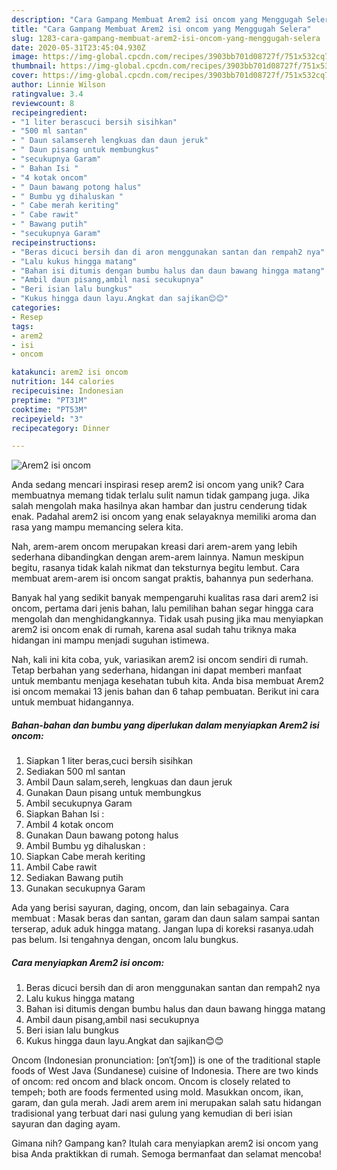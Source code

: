 ```yaml
---
description: "Cara Gampang Membuat Arem2 isi oncom yang Menggugah Selera"
title: "Cara Gampang Membuat Arem2 isi oncom yang Menggugah Selera"
slug: 1283-cara-gampang-membuat-arem2-isi-oncom-yang-menggugah-selera
date: 2020-05-31T23:45:04.930Z
image: https://img-global.cpcdn.com/recipes/3903bb701d08727f/751x532cq70/arem2-isi-oncom-foto-resep-utama.jpg
thumbnail: https://img-global.cpcdn.com/recipes/3903bb701d08727f/751x532cq70/arem2-isi-oncom-foto-resep-utama.jpg
cover: https://img-global.cpcdn.com/recipes/3903bb701d08727f/751x532cq70/arem2-isi-oncom-foto-resep-utama.jpg
author: Linnie Wilson
ratingvalue: 3.4
reviewcount: 8
recipeingredient:
- "1 liter berascuci bersih sisihkan"
- "500 ml santan"
- " Daun salamsereh lengkuas dan daun jeruk"
- " Daun pisang untuk membungkus"
- "secukupnya Garam"
- " Bahan Isi "
- "4 kotak oncom"
- " Daun bawang potong halus"
- " Bumbu yg dihaluskan "
- " Cabe merah keriting"
- " Cabe rawit"
- " Bawang putih"
- "secukupnya Garam"
recipeinstructions:
- "Beras dicuci bersih dan di aron menggunakan santan dan rempah2 nya"
- "Lalu kukus hingga matang"
- "Bahan isi ditumis dengan bumbu halus dan daun bawang hingga matang"
- "Ambil daun pisang,ambil nasi secukupnya"
- "Beri isian lalu bungkus"
- "Kukus hingga daun layu.Angkat dan sajikan😊😊"
categories:
- Resep
tags:
- arem2
- isi
- oncom

katakunci: arem2 isi oncom 
nutrition: 144 calories
recipecuisine: Indonesian
preptime: "PT31M"
cooktime: "PT53M"
recipeyield: "3"
recipecategory: Dinner

---
```



![Arem2 isi oncom](https://img-global.cpcdn.com/recipes/3903bb701d08727f/751x532cq70/arem2-isi-oncom-foto-resep-utama.jpg)

Anda sedang mencari inspirasi resep arem2 isi oncom yang unik? Cara membuatnya memang tidak terlalu sulit namun tidak gampang juga. Jika salah mengolah maka hasilnya akan hambar dan justru cenderung tidak enak. Padahal arem2 isi oncom yang enak selayaknya memiliki aroma dan rasa yang mampu memancing selera kita.

Nah, arem-arem oncom merupakan kreasi dari arem-arem yang lebih sederhana dibandingkan dengan arem-arem lainnya. Namun meskipun begitu, rasanya tidak kalah nikmat dan teksturnya begitu lembut. Cara membuat arem-arem isi oncom sangat praktis, bahannya pun sederhana.

Banyak hal yang sedikit banyak mempengaruhi kualitas rasa dari arem2 isi oncom, pertama dari jenis bahan, lalu pemilihan bahan segar hingga cara mengolah dan menghidangkannya. Tidak usah pusing jika mau menyiapkan arem2 isi oncom enak di rumah, karena asal sudah tahu triknya maka hidangan ini mampu menjadi suguhan istimewa.


Nah, kali ini kita coba, yuk, variasikan arem2 isi oncom sendiri di rumah. Tetap berbahan yang sederhana, hidangan ini dapat memberi manfaat untuk membantu menjaga kesehatan tubuh kita. Anda bisa membuat Arem2 isi oncom memakai 13 jenis bahan dan 6 tahap pembuatan. Berikut ini cara untuk membuat hidangannya.

<!--inarticleads1-->

##### Bahan-bahan dan bumbu yang diperlukan dalam menyiapkan Arem2 isi oncom:

1. Siapkan 1 liter beras,cuci bersih sisihkan
1. Sediakan 500 ml santan
1. Ambil  Daun salam,sereh, lengkuas dan daun jeruk
1. Gunakan  Daun pisang untuk membungkus
1. Ambil secukupnya Garam
1. Siapkan  Bahan Isi :
1. Ambil 4 kotak oncom
1. Gunakan  Daun bawang potong halus
1. Ambil  Bumbu yg dihaluskan :
1. Siapkan  Cabe merah keriting
1. Ambil  Cabe rawit
1. Sediakan  Bawang putih
1. Gunakan secukupnya Garam


Ada yang berisi sayuran, daging, oncom, dan lain sebagainya. Cara membuat : Masak beras dan santan, garam dan daun salam sampai santan terserap, aduk aduk hingga matang. Jangan lupa di koreksi rasanya.udah pas belum. Isi tengahnya dengan, oncom lalu bungkus. 

<!--inarticleads2-->

##### Cara menyiapkan Arem2 isi oncom:

1. Beras dicuci bersih dan di aron menggunakan santan dan rempah2 nya
1. Lalu kukus hingga matang
1. Bahan isi ditumis dengan bumbu halus dan daun bawang hingga matang
1. Ambil daun pisang,ambil nasi secukupnya
1. Beri isian lalu bungkus
1. Kukus hingga daun layu.Angkat dan sajikan😊😊


Oncom (Indonesian pronunciation: [ɔnˈtʃɔm]) is one of the traditional staple foods of West Java (Sundanese) cuisine of Indonesia. There are two kinds of oncom: red oncom and black oncom. Oncom is closely related to tempeh; both are foods fermented using mold. Masukkan oncom, ikan, garam, dan gula merah. Jadi arem arem ini merupakan salah satu hidangan tradisional yang terbuat dari nasi gulung yang kemudian di beri isian sayuran dan daging ayam. 

Gimana nih? Gampang kan? Itulah cara menyiapkan arem2 isi oncom yang bisa Anda praktikkan di rumah. Semoga bermanfaat dan selamat mencoba!
